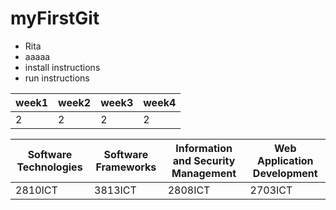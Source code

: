 # myFirstGit
* Rita
* aaaaa
* install instructions
* run instructions


| week1 | week2 | week3 | week4 |
| - | - | - | - | 
| 2 | 2 | 2 | 2 | 



|	Software Technologies 	| 	Software Frameworks | 	Information and Security Management | 	Web Application Development | 
| - | - | - | - |
| 2810ICT  |  3813ICT | 2808ICT  | 2703ICT  |   
